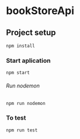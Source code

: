 # bookStoreApi

## Project setup
```
npm install
```

### Start aplication
```
npm start 
```
###### Run nodemon
```
npm run nodemon 
```
### To test
```
npm run test 
```